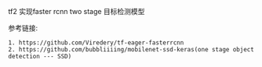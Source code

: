 tf2 实现faster rcnn two stage 目标检测模型

参考链接:
    
    1. https://github.com/Viredery/tf-eager-fasterrcnn
    2. https://github.com/bubbliiiing/mobilenet-ssd-keras(one stage object detection --- SSD)